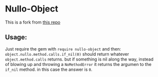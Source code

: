# Nullo-Object

This is a fork from [this repo](https://github.com/alfredox/nullo-object)

## Usage:

Just require the gem with `require nullo-object` and then:
`object.nullo.method.calls.if_nil(0)` should return whatever `object.method.calls` returns.
but if something is nil along the way, instead of blowing up and throwing a `NoMethodError` it returns the argumen to the `if_nil` method.
in this case the answer is `0`.
